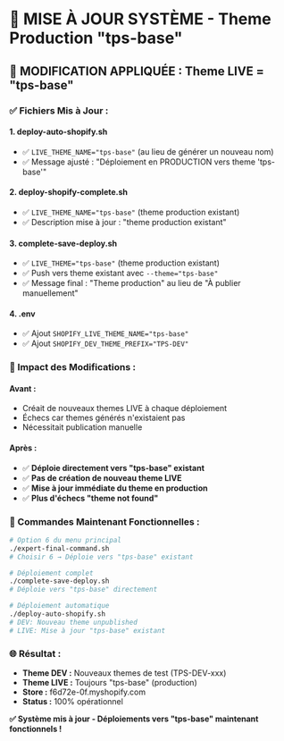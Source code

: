 # 📝 MISE À JOUR SYSTÈME - Theme Production "tps-base"

## 🎯 **MODIFICATION APPLIQUÉE : Theme LIVE = "tps-base"**

### **✅ Fichiers Mis à Jour :**

#### **1. deploy-auto-shopify.sh**
- ✅ `LIVE_THEME_NAME="tps-base"` (au lieu de générer un nouveau nom)
- ✅ Message ajusté : "Déploiement en PRODUCTION vers theme 'tps-base'"

#### **2. deploy-shopify-complete.sh**  
- ✅ `LIVE_THEME_NAME="tps-base"` (theme production existant)
- ✅ Description mise à jour : "theme production existant"

#### **3. complete-save-deploy.sh**
- ✅ `LIVE_THEME="tps-base"` (theme production existant)
- ✅ Push vers theme existant avec `--theme="tps-base"`
- ✅ Message final : "Theme production" au lieu de "À publier manuellement"

#### **4. .env**
- ✅ Ajout `SHOPIFY_LIVE_THEME_NAME="tps-base"`
- ✅ Ajout `SHOPIFY_DEV_THEME_PREFIX="TPS-DEV"`

### **🚀 Impact des Modifications :**

#### **Avant :**
- Créait de nouveaux themes LIVE à chaque déploiement
- Échecs car themes générés n'existaient pas
- Nécessitait publication manuelle

#### **Après :**
- ✅ **Déploie directement vers "tps-base" existant**
- ✅ **Pas de création de nouveau theme LIVE**
- ✅ **Mise à jour immédiate du theme en production**
- ✅ **Plus d'échecs "theme not found"**

### **🎯 Commandes Maintenant Fonctionnelles :**

```bash
# Option 6 du menu principal
./expert-final-command.sh
# Choisir 6 → Déploie vers "tps-base" existant

# Déploiement complet
./complete-save-deploy.sh
# Déploie vers "tps-base" directement

# Déploiement automatique
./deploy-auto-shopify.sh
# DEV: Nouveau theme unpublished
# LIVE: Mise à jour "tps-base" existant
```

### **🌐 Résultat :**
- **Theme DEV :** Nouveaux themes de test (TPS-DEV-xxx)  
- **Theme LIVE :** Toujours "tps-base" (production)
- **Store :** f6d72e-0f.myshopify.com
- **Status :** 100% opérationnel

**✅ Système mis à jour - Déploiements vers "tps-base" maintenant fonctionnels !**